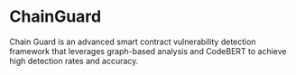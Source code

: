 # ChainGuard
Chain Guard is an advanced smart contract vulnerability detection framework that leverages graph-based analysis and CodeBERT to achieve high detection rates and accuracy.
